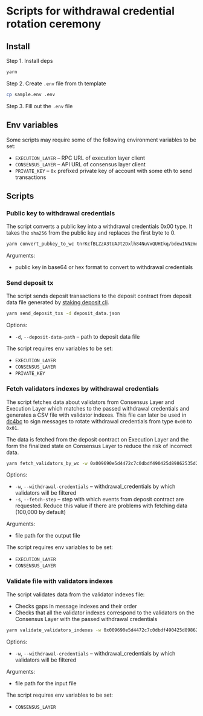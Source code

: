 # Scripts for withdrawal credential rotation ceremony

## Install

Step 1. Install deps

```bash
yarn
```

Step 2. Create `.env` file from th template

```bash
cp sample.env .env
```

Step 3. Fill out the `.env` file

## Env variables

Some scripts may require some of the following environment variables to be set:

- `EXECUTION_LAYER` – RPC URL of execution layer client
- `CONSENSUS_LAYER` – API URL of consensus layer client
- `PRIVATE_KEY` – `0x` prefixed private key of account with some eth to send transactions

## Scripts

### Public key to withdrawal credentials

The script converts a public key into a withdrawal credentials 0x00 type. It takes the `sha256` from the public key and replaces the first byte to 0.

```bash
yarn convert_pubkey_to_wc tnrKcfBLZzA3tUAJt2Dxlh84NuVxQUHIkq/bdewINNzmeE2ccu2K19syjP+P6fE+
```

Arguments:

- public key in base64 or hex format to convert to withdrawal credentials

### Send deposit tx

The script sends deposit transactions to the deposit contract from deposit data file generated by [staking deposit cli](https://github.com/ethereum/staking-deposit-cli).

```bash
yarn send_deposit_txs -d deposit_data.json
```

Options:

- `-d`, `--deposit-data-path` – path to deposit data file

The script requires env variables to be set:

- `EXECUTION_LAYER`
- `CONSENSUS_LAYER`
- `PRIVATE_KEY`

### Fetch validators indexes by withdrawal credentials

The script fetches data about validators from Consensus Layer and Execution Layer which matches to the passed withdrawal credentials and generates a CSV file with validator indexes. This file can later be used in [dc4bc](https://github.com/lidofinance/dc4bc/) to sign messages to rotate withdrawal credentials from type `0x00` to `0x01`.

The data is fetched from the deposit contract on Execution Layer and the form the finalized state on Consensus Layer to reduce the risk of incorrect data.

```bash
yarn fetch_validators_by_wc -w 0x009690e5d4472c7c0dbdf490425d89862535d2a52fb686333f3a0a9ff5d2125e output.csv
```

Options:

- `-w`, `--withdrawal-credentials` – withdrawal_credentials by which validators will be filtered
- `-s`, `--fetch-step` – step with which events from deposit contract are requested. Reduce this value if there are problems with fetching data (100,000 by default)

Arguments:

- file path for the output file

The script requires env variables to be set:

- `EXECUTION_LAYER`
- `CONSENSUS_LAYER`

### Validate file with validators indexes

The script validates data from the validator indexes file:

- Checks gaps in message indexes and their order
- Checks that all the validator indexes correspond to the validators on the Consensus Layer with the passed withdrawal credentials

```bash
yarn validate_validators_indexes -w 0x009690e5d4472c7c0dbdf490425d89862535d2a52fb686333f3a0a9ff5d2125e output.csv
```

Options:

- `-w`, `--withdrawal-credentials` – withdrawal_credentials by which validators will be filtered

Arguments:

- file path for the input file

The script requires env variables to be set:

- `CONSENSUS_LAYER`
